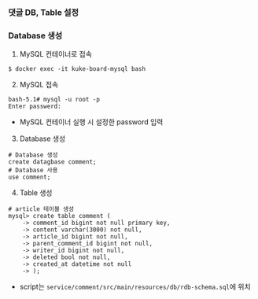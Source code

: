 ### 댓글 DB, Table 설정

### Database 생성

1. MySQL 컨테이너로 접속
```shell
$ docker exec -it kuke-board-mysql bash
```

2. MySQL 접속
```shell
bash-5.1# mysql -u root -p
Enter passwerd:
```
- MySQL 컨테이너 실행 시 설정한 password 입력

3. Database 생성
```shell
# Database 생성 
create datagbase comment;
# Database 사용
use comment;
```

4. Table 생성
```shell
# article 테이블 생성
mysql> create table comment (
    -> comment_id bigint not null primary key,
    -> content varchar(3000) not null,
    -> article_id bigint not null,
    -> parent_comment_id bigint not null,
    -> writer_id bigint not null,    
    -> deleted bool not null,    
    -> created_at datetime not null
    -> );

```
- script는 `service/comment/src/main/resources/db/rdb-schema.sql`에 위치
